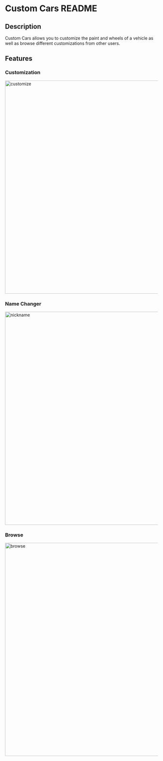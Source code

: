 # Custom Cars README

## Description
Custom Cars allows you to customize the paint and wheels of a vehicle as well as browse different customizations from other users.

## Features

### Customization
<img src="https://media.giphy.com/media/S6YmdDnkfHIJvMm1ts/giphy.gif" alt="customize" width="700"/>

### Name Changer
<img src="https://media.giphy.com/media/L1KOiVWn9a5VMDkud6/giphy.gif" alt="nickname" width="700"/>

### Browse
<img src="https://media.giphy.com/media/H6WqDcnz8J4uVxYr2t/giphy.gif" alt="browse" width="700"/>
